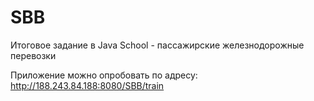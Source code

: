 SBB
===

Итоговое задание в Java School - пассажирские железнодорожные перевозки

Приложение можно опробовать по адресу: http://188.243.84.188:8080/SBB/train
